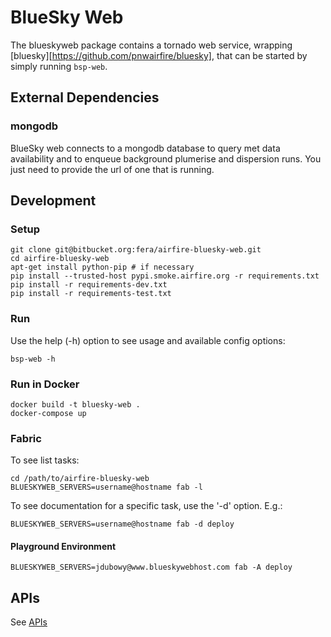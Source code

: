 # BlueSky Web

The blueskyweb package contains a tornado web service, wrapping
[bluesky][https://github.com/pnwairfire/bluesky],
that can be started by simply running ```bsp-web```.




## External Dependencies

### mongodb

BlueSky web connects to a mongodb database to query met data availability
and to enqueue background plumerise and dispersion runs.
You just need to provide the url of one that is running.




## Development

### Setup

    git clone git@bitbucket.org:fera/airfire-bluesky-web.git
    cd airfire-bluesky-web
    apt-get install python-pip # if necessary
    pip install --trusted-host pypi.smoke.airfire.org -r requirements.txt
    pip install -r requirements-dev.txt
    pip install -r requirements-test.txt

### Run

Use the help (-h) option to see usage and available config options:

    bsp-web -h

### Run in Docker

    docker build -t bluesky-web .
    docker-compose up




### Fabric


To see list tasks:

    cd /path/to/airfire-bluesky-web
    BLUESKYWEB_SERVERS=username@hostname fab -l

To see documentation for a specific task, use the '-d' option. E.g.:

    BLUESKYWEB_SERVERS=username@hostname fab -d deploy

#### Playground Environment

    BLUESKYWEB_SERVERS=jdubowy@www.blueskywebhost.com fab -A deploy




## APIs

See [APIs](API.md)


